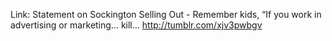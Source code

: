 Link: Statement on Sockington Selling Out - Remember kids, “If you work in advertising or marketing… kill... http://tumblr.com/xjv3pwbgv